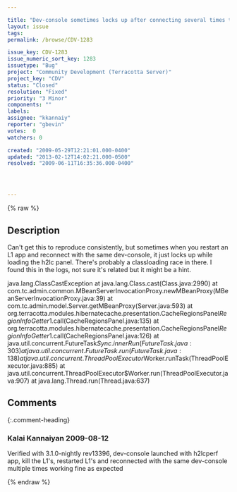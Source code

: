 ```yaml
---

title: "Dev-console sometimes locks up after connecting several times to an application with h2lc tim"
layout: issue
tags: 
permalink: /browse/CDV-1283

issue_key: CDV-1283
issue_numeric_sort_key: 1283
issuetype: "Bug"
project: "Community Development (Terracotta Server)"
project_key: "CDV"
status: "Closed"
resolution: "Fixed"
priority: "3 Minor"
components: ""
labels: 
assignee: "kkannaiy"
reporter: "gbevin"
votes:  0
watchers: 0

created: "2009-05-29T12:21:01.000-0400"
updated: "2013-02-12T14:02:21.000-0500"
resolved: "2009-06-11T16:35:36.000-0400"




---
```


{% raw %}

## Description

<div markdown="1" class="description">

Can't get this to reproduce consistently, but sometimes when you restart an L1 app and reconnect with the same dev-console, it just locks up while loading the h2lc panel. There's probably a classloading race in there. I found this in the logs, not sure it's related but it might be a hint.

java.lang.ClassCastException
	at java.lang.Class.cast(Class.java:2990)
	at com.tc.admin.common.MBeanServerInvocationProxy.newMBeanProxy(MBeanServerInvocationProxy.java:39)
	at com.tc.admin.model.Server.getMBeanProxy(Server.java:593)
	at org.terracotta.modules.hibernatecache.presentation.CacheRegionsPanel$RegionInfoGetter$1.call(CacheRegionsPanel.java:135)
	at org.terracotta.modules.hibernatecache.presentation.CacheRegionsPanel$RegionInfoGetter$1.call(CacheRegionsPanel.java:126)
	at java.util.concurrent.FutureTask$Sync.innerRun(FutureTask.java:303)
	at java.util.concurrent.FutureTask.run(FutureTask.java:138)
	at java.util.concurrent.ThreadPoolExecutor$Worker.runTask(ThreadPoolExecutor.java:885)
	at java.util.concurrent.ThreadPoolExecutor$Worker.run(ThreadPoolExecutor.java:907)
	at java.lang.Thread.run(Thread.java:637)



</div>

## Comments


{:.comment-heading}
### **Kalai Kannaiyan** <span class="date">2009-08-12</span>

<div markdown="1" class="comment">

Verified with 3.1.0-nightly rev13396, 
dev-console launched with h2lcperf app, 
kill the L1's, 
restarted L1's and reconnected with the same dev-console multiple times
working fine as expected

</div>



{% endraw %}

